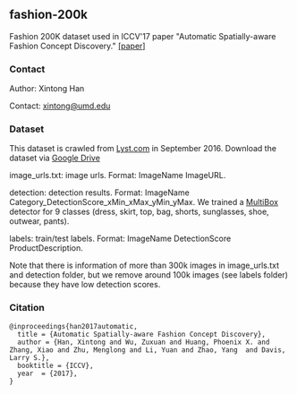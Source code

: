 ## fashion-200k
Fashion 200K dataset used in ICCV'17 paper "Automatic Spatially-aware Fashion Concept Discovery." [[paper]](https://arxiv.org/pdf/1708.01311.pdf)

### Contact
Author: Xintong Han

Contact: xintong@umd.edu

### Dataset

This dataset is crawled from [Lyst.com](http://lyst.com) in September 2016. Download the dataset via [Google Drive](https://drive.google.com/open?id=0B4Eo9mft9jwoamlYWFZBSHFzV3c)

image_urls.txt: image urls. Format: ImageName ImageURL.

detection: detection results. Format: ImageName Category_DetectionScore_xMin_xMax_yMin_yMax. We trained a [MultiBox](https://arxiv.org/pdf/1412.1441.pdf) detector for 9 classes (dress, skirt, top, bag, shorts, sunglasses, shoe, outwear, pants).

labels: train/test labels. Format: ImageName DetectionScore ProductDescription.

Note that there is information of more than 300k images in image_urls.txt and detection folder, but we remove around 100k images (see labels folder) because they have low detection scores.

### Citation
    @inproceedings{han2017automatic,
      title = {Automatic Spatially-aware Fashion Concept Discovery},
      author = {Han, Xintong and Wu, Zuxuan and Huang, Phoenix X. and Zhang, Xiao and Zhu, Menglong and Li, Yuan and Zhao, Yang  and Davis, Larry S.},
      booktitle = {ICCV},
      year  = {2017},
    }
